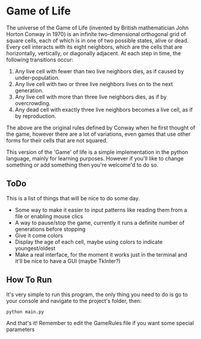<h1>Game of Life</h1>

The universe of the Game of Life (invented by British mathematician John Horton Conway in 1970) 
is an infinite two-dimensional orthogonal grid of square cells, each of which is in one of two
possible states, alive or dead.
Every cell interacts with its eight neighbors, which are the cells that are horizontally, 
vertically, or diagonally adjacent. At each step in time, the following transitions occur:

  1. Any live cell with fewer than two live neighbors dies, as if caused by under-population.
  2. Any live cell with two or three live neighbors lives on to the next generation.
  3. Any live cell with more than three live neighbors dies, as if by overcrowding.
  4. Any dead cell with exactly three live neighbors becomes a live cell, as if by reproduction.

The above are the original rules defined by Conway when he first thought of the game, however there
are a lot of variations, even games that use other forms for their cells that are not squared.

This version of the 'Game' of life is a simple implementation in the python language, mainly for 
learning purposes. However if you'll like to change something or add something then you're welcome'd to
do so.

<h2> ToDo </h2>
This is a list of things that will be nice to do some day.
<ul>
<li>Some way to make it easier to input patterns like reading them from a file or enabling mouse clics</li>
<li>A way to pause/stop the game, currently it runs a definite number of generations before stopping</li>
<li>Give it come colors</li>
<li>Display the age of each cell, maybe using colors to indicate youngest/oldest</li>
<li>Make a real interface, for the moment it works just in the terminal and it'll be nice to have a GUI (maybe TkInter?)
</ul>

<h2>How To Run</h2>
It's very simple to run this program, the only thing you need to do is go to your console and navigate to the project's folder, then:

    python main.py
    
And that's it! Remember to edit the GameRules file if you want some special parameters
